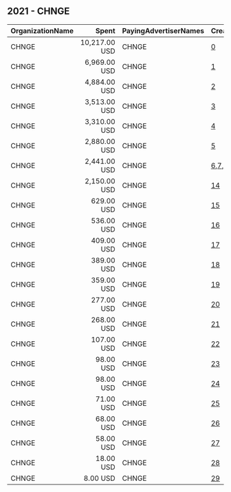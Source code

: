 ## 2021 - CHNGE 
|OrganizationName|Spent|PayingAdvertiserNames|CreativeUrls|Impressions|Genders|AgeBrackets|CountryCodes|BillingAddresses|CandidateBallotInformation|
|:---|---:|:---|:---|---:|:---|:---|:---|:---|:---|
|CHNGE|10,217.00 USD|CHNGE|[0](https://www.snap.com/political-ads/asset/931431f8d86f00216e1d1352344a03308c17a997fbf5143acdb6bbc18df4f2ca?mediaType=mp4)|2,489,294|FEMALE|30-|united states|US||
|CHNGE|6,969.00 USD|CHNGE|[1](https://www.snap.com/political-ads/asset/b8d32eee92cfed362747e6f89be591c7038ce722983ae04109ebd37a5471ee3d?mediaType=png)|1,779,017|FEMALE|30-|united states|US||
|CHNGE|4,884.00 USD|CHNGE|[2](https://www.snap.com/political-ads/asset/359be9ff41bb417028e380f4ab1b46599a75d9f46567a56a5d0f8a9891cd0ff1?mediaType=mp4)|1,190,960||24-|united states|US||
|CHNGE|3,513.00 USD|CHNGE|[3](https://www.snap.com/political-ads/asset/ed040f0eafde930f526b5454625d7215ef723156d7bdee747ec8516f77193142?mediaType=mp4)|1,045,897||30-|united states|US||
|CHNGE|3,310.00 USD|CHNGE|[4](https://www.snap.com/political-ads/asset/0774c62fca9522f9489be6e5f6bbc00389074b25adb21b29088c66fc54ec88b7?mediaType=mp4)|1,092,507|FEMALE|30-|united states|US||
|CHNGE|2,880.00 USD|CHNGE|[5](https://www.snap.com/political-ads/asset/0cb93c4edb1e03f7253c7791a6eccfc18eea022f5279d7422ebfd70ea3616b75?mediaType=png)|566,226||24-|united states|US||
|CHNGE|2,441.00 USD|CHNGE|[6](https://www.snap.com/political-ads/asset/b38b8109b4ad3bf12adf52b1876edd822b4985471c64c0c8c133340976893b84?mediaType=png),[7](https://www.snap.com/political-ads/asset/13c5e8565945aa3d827bc70b8acc7288add5bdd0b77261cd32e1516130fcafc3?mediaType=png),[8](https://www.snap.com/political-ads/asset/515d8f33b2883e18040321f3180c3d69cb3668e8e9c12bb79ffc01444d78a878?mediaType=png),[9](https://www.snap.com/political-ads/asset/e367e6701664270830f2798f3a09423ad38a57706f3fae741403db3ce84c51c3?mediaType=png),[10](https://www.snap.com/political-ads/asset/c0dcc6d34d1beb8225248a3474f70e8630b707f3bce78ed6d0dbddd5f3980926?mediaType=png),[11](https://www.snap.com/political-ads/asset/7dbffacee8bd0616425c77eead6d73c835ef1e8f7e7be9dc70d18200c65afa6a?mediaType=png),[12](https://www.snap.com/political-ads/asset/d24efae5953b769df1f8d20b042c5d927a79015a1665248f1065853a406449b4?mediaType=png),[13](https://www.snap.com/political-ads/asset/463d1d8ce1fe698a62ca45dc5b67f24b3e8586c931eb06e51dad792f531cbd3f?mediaType=png)|1,334,991||30-|united states|US||
|CHNGE|2,150.00 USD|CHNGE|[14](https://www.snap.com/political-ads/asset/3b5f520b20366e20b77892e2f7d4892c2a6a1a06e437e6558416a40863a9bd13?mediaType=mp4)|652,062||24-|united states|US||
|CHNGE|629.00 USD|CHNGE|[15](https://www.snap.com/political-ads/asset/d718d8644686d6ff99be922547cd79bf9c9d03c1843699dcc297c108bcca4027?mediaType=png)|151,378||30-|united states|US||
|CHNGE|536.00 USD|CHNGE|[16](https://www.snap.com/political-ads/asset/1b18b7eb26eb462bb942e0498638bf8f19f8fdda1c8a64f359bc1ae04abfe4f6?mediaType=mp4)|162,872||32-|united states|US||
|CHNGE|409.00 USD|CHNGE|[17](https://www.snap.com/political-ads/asset/067f2f9289bb94ebe842bc925f74b57fc5ee64f00d438adb46642968d99a9fac?mediaType=mp4)|207,744|FEMALE|16-30|united states|US||
|CHNGE|389.00 USD|CHNGE|[18](https://www.snap.com/political-ads/asset/1b18b7eb26eb462bb942e0498638bf8f19f8fdda1c8a64f359bc1ae04abfe4f6?mediaType=mp4)|134,767||30-|united states|US||
|CHNGE|359.00 USD|CHNGE|[19](https://www.snap.com/political-ads/asset/b35b0989defbf77a3d90fb7115ef3fad265a154699f600723059351ca5afb0d8?mediaType=mp4)|167,951|FEMALE|30-|united states|US||
|CHNGE|277.00 USD|CHNGE|[20](https://www.snap.com/political-ads/asset/2df72a400828afaa26b1b3cc49211dc09282eefdd84225af5c2827bb38707332?mediaType=mp4)|65,441|FEMALE|24-|united states|US||
|CHNGE|268.00 USD|CHNGE|[21](https://www.snap.com/political-ads/asset/067f2f9289bb94ebe842bc925f74b57fc5ee64f00d438adb46642968d99a9fac?mediaType=mp4)|86,793|||united states|US||
|CHNGE|107.00 USD|CHNGE|[22](https://www.snap.com/political-ads/asset/70adc84e78bca4399f0ac939bc4b754fc7e64a7484b7960a42e660ef7a10c324?mediaType=JPG)|37,443|FEMALE|32-|united states|US||
|CHNGE|98.00 USD|CHNGE|[23](https://www.snap.com/political-ads/asset/b5a8800657b5a237c3016d428bdc949d72c9c46e53b4d3856b8594d5bdae0367?mediaType=mp4)|31,888||30-|united states|US||
|CHNGE|98.00 USD|CHNGE|[24](https://www.snap.com/political-ads/asset/908e2a7a83ccc4ebe25895374635ecc573859b6312f5879d2b7a1217898c46b3?mediaType=mp4)|40,146||30-|united states|US||
|CHNGE|71.00 USD|CHNGE|[25](https://www.snap.com/political-ads/asset/1b18b7eb26eb462bb942e0498638bf8f19f8fdda1c8a64f359bc1ae04abfe4f6?mediaType=mp4)|14,878|||united states|US||
|CHNGE|68.00 USD|CHNGE|[26](https://www.snap.com/political-ads/asset/9f9dce3ba377e69c4338035b5018df78fbacab1de1c9e9c96f0f750a860abb87?mediaType=mp4)|20,679||24-|united states|US||
|CHNGE|58.00 USD|CHNGE|[27](https://www.snap.com/political-ads/asset/dd3222ecc2ec871d1eb97bc22ea6a8e9e658803c3de8a4a208effccdb683653d?mediaType=mp4)|18,881||24-|united states|US||
|CHNGE|18.00 USD|CHNGE|[28](https://www.snap.com/political-ads/asset/24884c44aa59fb14fe704251d366442d4fd0d91c8d0d206aa7d64de037f91997?mediaType=mp4)|5,783||24-|united states|US||
|CHNGE|8.00 USD|CHNGE|[29](https://www.snap.com/political-ads/asset/24884c44aa59fb14fe704251d366442d4fd0d91c8d0d206aa7d64de037f91997?mediaType=mp4)|2,934||30-|united states|US||
